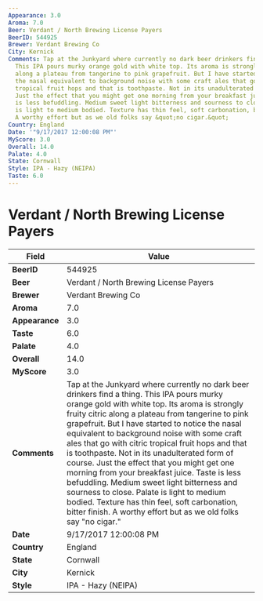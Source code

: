 ```yaml
---
Appearance: 3.0
Aroma: 7.0
Beer: Verdant / North Brewing License Payers
BeerID: 544925
Brewer: Verdant Brewing Co
City: Kernick
Comments: Tap at the Junkyard where currently no dark beer drinkers find a thing.
  This IPA pours murky orange gold with white top. Its aroma is strongly fruity citric
  along a plateau from tangerine to pink grapefruit. But I have started to notice
  the nasal equivalent to background noise with some craft ales that go with citric
  tropical fruit hops and that is toothpaste. Not in its unadulterated form of course.
  Just the effect that you might get one morning from your breakfast juice. Taste
  is less befuddling. Medium sweet light bitterness and sourness to close. Palate
  is light to medium bodied. Texture has thin feel, soft carbonation, bitter finish.
  A worthy effort but as we old folks say &quot;no cigar.&quot;
Country: England
Date: '"9/17/2017 12:00:08 PM"'
MyScore: 3.0
Overall: 14.0
Palate: 4.0
State: Cornwall
Style: IPA - Hazy (NEIPA)
Taste: 6.0
---
```


# Verdant / North Brewing License Payers

| Field         | Value |
|---------------|-------|
| **BeerID** | 544925 |
| **Beer** | Verdant / North Brewing License Payers |
| **Brewer** | Verdant Brewing Co |
| **Aroma** | 7.0 |
| **Appearance** | 3.0 |
| **Taste** | 6.0 |
| **Palate** | 4.0 |
| **Overall** | 14.0 |
| **MyScore** | 3.0 |
| **Comments** | Tap at the Junkyard where currently no dark beer drinkers find a thing. This IPA pours murky orange gold with white top. Its aroma is strongly fruity citric along a plateau from tangerine to pink grapefruit. But I have started to notice the nasal equivalent to background noise with some craft ales that go with citric tropical fruit hops and that is toothpaste. Not in its unadulterated form of course. Just the effect that you might get one morning from your breakfast juice. Taste is less befuddling. Medium sweet light bitterness and sourness to close. Palate is light to medium bodied. Texture has thin feel, soft carbonation, bitter finish. A worthy effort but as we old folks say &quot;no cigar.&quot; |
| **Date** | 9/17/2017 12:00:08 PM |
| **Country** | England |
| **State** | Cornwall |
| **City** | Kernick |
| **Style** | IPA - Hazy (NEIPA) |

